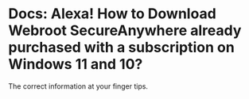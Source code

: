 # Docs: Alexa! How to Download Webroot SecureAnywhere already purchased with a subscription on Windows 11 and 10?

The correct information at your finger tips.





